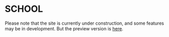 # SCHOOL

Please note that the site is currently under construction, and some features may be in development. But the preview version is [here](https://ciesin-geospatial.github.io/TOPSTSCHOOL-OSDMP/).
